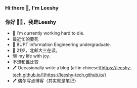 ### Hi there 👋, I'm Leeshy
### 你好 👋🏻️，我是Leeshy

- 🔭 I'm currently working hard to die.
- 最近忙的要死
- 🏫 BUPT Information Engineering undergraduate.
- 🏫 21岁，北邮大三在读。
- fill my life with joy.
- 不想和谁比较
- 🖊 Occasionally write a blog (all in chinese)[https://leeshy-tech.github.io/](https://leeshy-tech.github.io/)
- 🖊 偶尔写点博客（其实就是笔记）